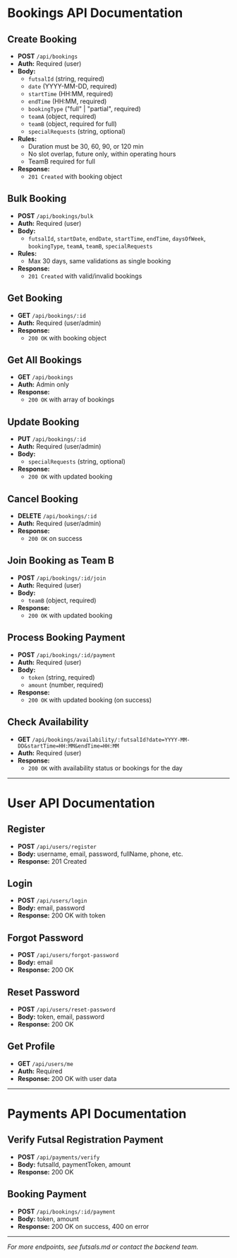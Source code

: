 # Bookings API Documentation

## Create Booking
- **POST** `/api/bookings`
- **Auth:** Required (user)
- **Body:**
  - `futsalId` (string, required)
  - `date` (YYYY-MM-DD, required)
  - `startTime` (HH:MM, required)
  - `endTime` (HH:MM, required)
  - `bookingType` ("full" | "partial", required)
  - `teamA` (object, required)
  - `teamB` (object, required for full)
  - `specialRequests` (string, optional)
- **Rules:**
  - Duration must be 30, 60, 90, or 120 min
  - No slot overlap, future only, within operating hours
  - TeamB required for full
- **Response:**
  - `201 Created` with booking object

## Bulk Booking
- **POST** `/api/bookings/bulk`
- **Auth:** Required (user)
- **Body:**
  - `futsalId`, `startDate`, `endDate`, `startTime`, `endTime`, `daysOfWeek`, `bookingType`, `teamA`, `teamB`, `specialRequests`
- **Rules:**
  - Max 30 days, same validations as single booking
- **Response:**
  - `201 Created` with valid/invalid bookings

## Get Booking
- **GET** `/api/bookings/:id`
- **Auth:** Required (user/admin)
- **Response:**
  - `200 OK` with booking object

## Get All Bookings
- **GET** `/api/bookings`
- **Auth:** Admin only
- **Response:**
  - `200 OK` with array of bookings

## Update Booking
- **PUT** `/api/bookings/:id`
- **Auth:** Required (user/admin)
- **Body:**
  - `specialRequests` (string, optional)
- **Response:**
  - `200 OK` with updated booking

## Cancel Booking
- **DELETE** `/api/bookings/:id`
- **Auth:** Required (user/admin)
- **Response:**
  - `200 OK` on success

## Join Booking as Team B
- **POST** `/api/bookings/:id/join`
- **Auth:** Required (user)
- **Body:**
  - `teamB` (object, required)
- **Response:**
  - `200 OK` with updated booking

## Process Booking Payment
- **POST** `/api/bookings/:id/payment`
- **Auth:** Required (user)
- **Body:**
  - `token` (string, required)
  - `amount` (number, required)
- **Response:**
  - `200 OK` with updated booking (on success)

## Check Availability
- **GET** `/api/bookings/availability/:futsalId?date=YYYY-MM-DD&startTime=HH:MM&endTime=HH:MM`
- **Auth:** Required (user)
- **Response:**
  - `200 OK` with availability status or bookings for the day

---

# User API Documentation

## Register
- **POST** `/api/users/register`
- **Body:** username, email, password, fullName, phone, etc.
- **Response:** 201 Created

## Login
- **POST** `/api/users/login`
- **Body:** email, password
- **Response:** 200 OK with token

## Forgot Password
- **POST** `/api/users/forgot-password`
- **Body:** email
- **Response:** 200 OK

## Reset Password
- **POST** `/api/users/reset-password`
- **Body:** token, email, password
- **Response:** 200 OK

## Get Profile
- **GET** `/api/users/me`
- **Auth:** Required
- **Response:** 200 OK with user data

---

# Payments API Documentation

## Verify Futsal Registration Payment
- **POST** `/api/payments/verify`
- **Body:** futsalId, paymentToken, amount
- **Response:** 200 OK

## Booking Payment
- **POST** `/api/bookings/:id/payment`
- **Body:** token, amount
- **Response:** 200 OK on success, 400 on error

---

*For more endpoints, see futsals.md or contact the backend team.*
